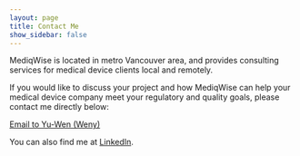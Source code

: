 ```yaml
---
layout: page
title: Contact Me
show_sidebar: false
---
```


MediqWise is located in metro Vancouver area, and provides consulting services for medical device clients local and remotely.

If you would like to discuss your project and how MediqWise can help your medical device company meet your regulatory and quality goals, please contact me directly below:

<a href="mailto:yu-wen@mediqwiserq.com?subject=Consulting%20Inquiry">Email to Yu-Wen (Weny)</a>

You can also find me at <a href="www.linkedin.com/in/yu-wen-wang" target="_blank" class="linkedin-icon">LinkedIn</a>.
